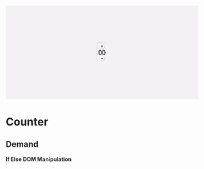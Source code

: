  ![](https://github.com/pixelsnail7/100-project-in-Javascript-/blob/main/counter/counter.png?raw=true)

# Counter

## Demand 

**If Else**
**DOM Manipulation**


